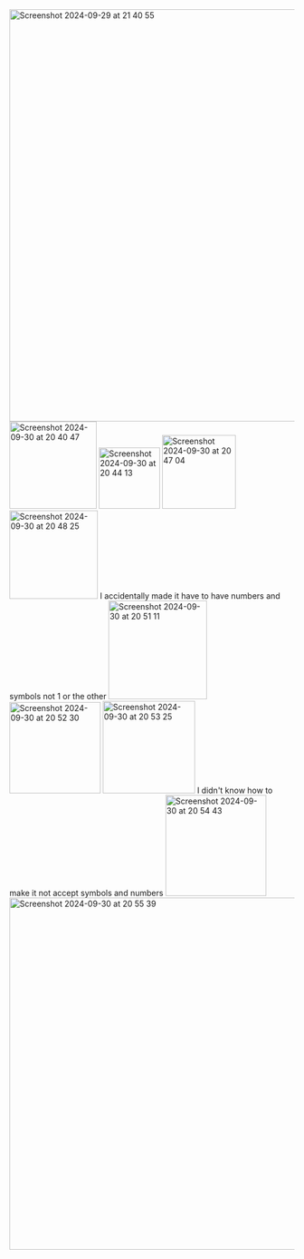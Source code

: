<img width="727" alt="Screenshot 2024-09-29 at 21 40 55" src="https://github.com/user-attachments/assets/6f3b219e-56d1-4293-a27c-744ce4cef2bf">
<img width="154" alt="Screenshot 2024-09-30 at 20 40 47" src="https://github.com/user-attachments/assets/3a1e720f-6a61-4577-9f30-2f2cebc06239">
<img width="108" alt="Screenshot 2024-09-30 at 20 44 13" src="https://github.com/user-attachments/assets/31e57cc3-e609-4b91-8cd5-84343ae4c8a4">
<img width="130" alt="Screenshot 2024-09-30 at 20 47 04" src="https://github.com/user-attachments/assets/7984a1a4-9dc9-4cc8-b53a-0ab92bfcc6ac">
<img width="156" alt="Screenshot 2024-09-30 at 20 48 25" src="https://github.com/user-attachments/assets/2ac8099e-d3c6-4772-aed0-53611680808b">
I accidentally made it have to have numbers and symbols not 1 or the other
<img width="174" alt="Screenshot 2024-09-30 at 20 51 11" src="https://github.com/user-attachments/assets/5fe4b81f-95e9-4224-a324-fc8354c11167">
<img width="161" alt="Screenshot 2024-09-30 at 20 52 30" src="https://github.com/user-attachments/assets/13396ee8-9d45-4c62-8bde-0dc9c433ea30">
<img width="163" alt="Screenshot 2024-09-30 at 20 53 25" src="https://github.com/user-attachments/assets/1f6d41b5-93e8-460f-bd8c-9a358a751e47">
I didn't know how to make it not accept symbols and numbers
<img width="178" alt="Screenshot 2024-09-30 at 20 54 43" src="https://github.com/user-attachments/assets/bb434fe1-1545-4435-b12e-e8c0e51a3722">
<img width="621" alt="Screenshot 2024-09-30 at 20 55 39" src="https://github.com/user-attachments/assets/b7601143-05cc-4c88-923d-d84ce39c89bd">
